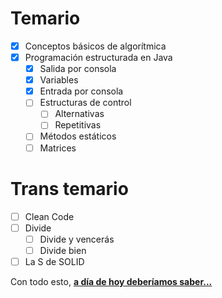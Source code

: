 # Temario

- [x] Conceptos básicos de algorítmica
- [x] Programación estructurada en Java
  - [x] Salida por consola
  - [x] Variables
  - [x] Entrada por consola
  - [ ] Estructuras de control
    - [ ] Alternativas
    - [ ] Repetitivas
  - [ ] Métodos estáticos
  - [ ] Matrices

# Trans temario

- [ ] Clean Code
- [ ] Divide
  - [ ] Divide y vencerás
  - [ ] Divide bien
- [ ] La S de SOLID

Con todo esto, **[a día de hoy deberíamos saber...](aDiaDeHoy.md)**

